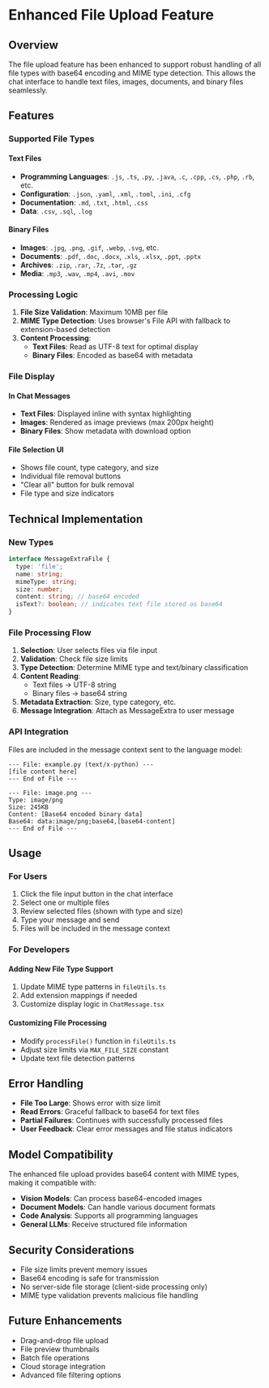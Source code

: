 # Enhanced File Upload Feature

## Overview

The file upload feature has been enhanced to support robust handling of all file types with base64 encoding and MIME type detection. This allows the chat interface to handle text files, images, documents, and binary files seamlessly.

## Features

### Supported File Types

#### Text Files

- **Programming Languages**: `.js`, `.ts`, `.py`, `.java`, `.c`, `.cpp`, `.cs`, `.php`, `.rb`, etc.
- **Configuration**: `.json`, `.yaml`, `.xml`, `.toml`, `.ini`, `.cfg`
- **Documentation**: `.md`, `.txt`, `.html`, `.css`
- **Data**: `.csv`, `.sql`, `.log`

#### Binary Files

- **Images**: `.jpg`, `.png`, `.gif`, `.webp`, `.svg`, etc.
- **Documents**: `.pdf`, `.doc`, `.docx`, `.xls`, `.xlsx`, `.ppt`, `.pptx`
- **Archives**: `.zip`, `.rar`, `.7z`, `.tar`, `.gz`
- **Media**: `.mp3`, `.wav`, `.mp4`, `.avi`, `.mov`

### Processing Logic

1. **File Size Validation**: Maximum 10MB per file
2. **MIME Type Detection**: Uses browser's File API with fallback to extension-based detection
3. **Content Processing**:
   - **Text Files**: Read as UTF-8 text for optimal display
   - **Binary Files**: Encoded as base64 with metadata

### File Display

#### In Chat Messages

- **Text Files**: Displayed inline with syntax highlighting
- **Images**: Rendered as image previews (max 200px height)
- **Binary Files**: Show metadata with download option

#### File Selection UI

- Shows file count, type category, and size
- Individual file removal buttons
- "Clear all" button for bulk removal
- File type and size indicators

## Technical Implementation

### New Types

```typescript
interface MessageExtraFile {
  type: 'file';
  name: string;
  mimeType: string;
  size: number;
  content: string; // base64 encoded
  isText?: boolean; // indicates text file stored as base64
}
```

### File Processing Flow

1. **Selection**: User selects files via file input
2. **Validation**: Check file size limits
3. **Type Detection**: Determine MIME type and text/binary classification
4. **Content Reading**:
   - Text files → UTF-8 string
   - Binary files → base64 string
5. **Metadata Extraction**: Size, type category, etc.
6. **Message Integration**: Attach as MessageExtra to user message

### API Integration

Files are included in the message context sent to the language model:

```text
--- File: example.py (text/x-python) ---
[file content here]
--- End of File ---

--- File: image.png ---
Type: image/png
Size: 245KB
Content: [Base64 encoded binary data]
Base64: data:image/png;base64,[base64-content]
--- End of File ---
```

## Usage

### For Users

1. Click the file input button in the chat interface
2. Select one or multiple files
3. Review selected files (shown with type and size)
4. Type your message and send
5. Files will be included in the message context

### For Developers

#### Adding New File Type Support

1. Update MIME type patterns in `fileUtils.ts`
2. Add extension mappings if needed
3. Customize display logic in `ChatMessage.tsx`

#### Customizing File Processing

- Modify `processFile()` function in `fileUtils.ts`
- Adjust size limits via `MAX_FILE_SIZE` constant
- Update text file detection patterns

## Error Handling

- **File Too Large**: Shows error with size limit
- **Read Errors**: Graceful fallback to base64 for text files
- **Partial Failures**: Continues with successfully processed files
- **User Feedback**: Clear error messages and file status indicators

## Model Compatibility

The enhanced file upload provides base64 content with MIME types, making it compatible with:

- **Vision Models**: Can process base64-encoded images
- **Document Models**: Can handle various document formats
- **Code Analysis**: Supports all programming languages
- **General LLMs**: Receive structured file information

## Security Considerations

- File size limits prevent memory issues
- Base64 encoding is safe for transmission
- No server-side file storage (client-side processing only)
- MIME type validation prevents malicious file handling

## Future Enhancements

- Drag-and-drop file upload
- File preview thumbnails
- Batch file operations
- Cloud storage integration
- Advanced file filtering options
